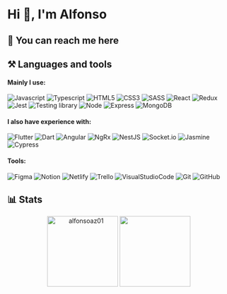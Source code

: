 <h1 align="left">Hi 👋, I'm Alfonso</h1>

<div>
  


  ## 🔗 **You can reach me here**


## ⚒ **Languages and tools**

#### Mainly I use:

![Javascript](https://img.shields.io/badge/JavaScript-F7DF1E?style=for-the-badge&logo=JavaScript&logoColor=white)
![Typescript](https://img.shields.io/badge/TypeScript-3178C6?style=for-the-badge&logo=TypeScript&logoColor=white)
![HTML5](https://img.shields.io/badge/HTML5-E34F26?style=for-the-badge&logo=HTML5&logoColor=white)
![CSS3](https://img.shields.io/badge/CSS3-1572B6?style=for-the-badge&logo=CSS3&logoColor=white)
![SASS](https://img.shields.io/badge/Sass-CC6699?style=for-the-badge&logo=Sass&logoColor=white)
![React](https://img.shields.io/badge/React-61DAFB?style=for-the-badge&logo=React&logoColor=white)
![Redux](https://img.shields.io/badge/Redux-764ABC?style=for-the-badge&logo=Redux&logoColor=white)
![Jest](https://img.shields.io/badge/Jest-C21325?style=for-the-badge&logo=Jest&logoColor=white)
![Testing library](https://img.shields.io/badge/TestingLibrary-E33332?style=for-the-badge&logo=TestingLibrary&logoColor=white)
![Node](https://img.shields.io/badge/Node.js-339933?style=for-the-badge&logo=Node.js&logoColor=white)
![Express](https://img.shields.io/badge/ExpressJS-000000?style=for-the-badge&logo=ExpressJS&logoColor=white)
![MongoDB](https://img.shields.io/badge/MongoDB-47A248?style=for-the-badge&logo=MongoDB&logoColor=white)


  

#### I also have experience with:

![Flutter](https://img.shields.io/badge/Flutter-%2302569B?style=for-the-badge&logo=Flutter&logoColor=white)
![Dart](https://img.shields.io/badge/dart-%230175C2.svg?style=for-the-badge&logo=dart&logoColor=white)
![Angular](https://img.shields.io/badge/Angular-DD0031?style=for-the-badge&logo=Angular&logoColor=white)
![NgRx](https://img.shields.io/badge/NgRx-B7178C?style=for-the-badge&logo=ReactiveX&logoColor=white)
![NestJS](https://img.shields.io/badge/NestJS-E0234E?style=for-the-badge&logo=NestJS&logoColor=white)
![Socket.io](https://img.shields.io/badge/Socket.io-010101?style=for-the-badge&logo=Socket.io&logoColor=white)
![Jasmine](https://img.shields.io/badge/Jasmine-8A4182?style=for-the-badge&logo=Jasmine&logoColor=white)
![Cypress](https://img.shields.io/badge/Cypress-17202C?style=for-the-badge&logo=Cypress&logoColor=white)


#### Tools:

![Figma](https://img.shields.io/badge/Figma-F24E1E?style=for-the-badge&logo=Figma&logoColor=white)
![Notion](https://img.shields.io/badge/Notion-000000?style=for-the-badge&logo=Notion&logoColor=white)
![Netlify](https://img.shields.io/badge/Netlify-00C7B7?style=for-the-badge&logo=Netlify&logoColor=white)
![Trello](https://img.shields.io/badge/Trello-0052CC?style=for-the-badge&logo=Trello&logoColor=white)
![VisualStudioCode](https://img.shields.io/badge/VisualStudioCode-007ACC?style=for-the-badge&logo=VisualStudioCode&logoColor=white)
![Git](https://img.shields.io/badge/Git-F05032?style=for-the-badge&logo=Git&logoColor=white)
![GitHub](https://img.shields.io/badge/GitHub-181717?style=for-the-badge&logo=GitHub&logoColor=white)


  ## 📊 Stats
<p align="center">
  <img height="160em" src="https://github-readme-stats.vercel.app/api?username=alfonsoaz01&show_icons=true&locale=en" alt="alfonsoaz01" />
  <img height="160em" src="https://github-readme-stats-eight-theta.vercel.app/api/top-langs/?username=moisesrj97&layout=compact&langs_count=8&theme=buefy"/>
 </p>
  
